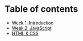 # Table of contents

* [Week 1: Introduction](README.md)
* [Week 2: JavaScript](week-2-javascript.md)
* [HTML & CSS](html-and-css.md)

